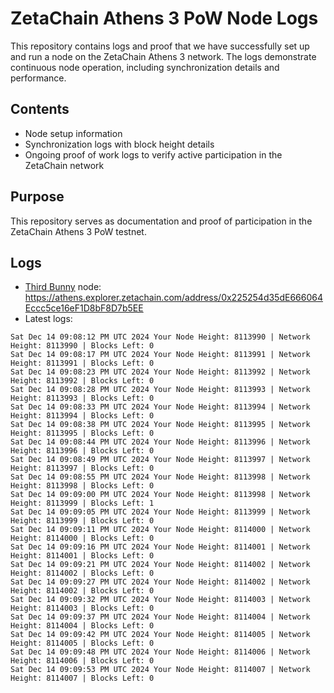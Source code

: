 # ZetaChain Athens 3 PoW Node Logs
This repository contains logs and proof that we have successfully set up and run a node on the ZetaChain Athens 3 network. The logs demonstrate continuous node operation, including synchronization details and performance.

## Contents
- Node setup information
- Synchronization logs with block height details
- Ongoing proof of work logs to verify active participation in the ZetaChain network

## Purpose
This repository serves as documentation and proof of participation in the ZetaChain Athens 3 PoW testnet.

## Logs

- [Third Bunny](https://thirdbunny.xyz/) node: https://athens.explorer.zetachain.com/address/0x225254d35dE666064Eccc5ce16eF1D8bF8D7b5EE
- Latest logs:
```
Sat Dec 14 09:08:12 PM UTC 2024 Your Node Height: 8113990 | Network Height: 8113990 | Blocks Left: 0
Sat Dec 14 09:08:17 PM UTC 2024 Your Node Height: 8113991 | Network Height: 8113991 | Blocks Left: 0
Sat Dec 14 09:08:23 PM UTC 2024 Your Node Height: 8113992 | Network Height: 8113992 | Blocks Left: 0
Sat Dec 14 09:08:28 PM UTC 2024 Your Node Height: 8113993 | Network Height: 8113993 | Blocks Left: 0
Sat Dec 14 09:08:33 PM UTC 2024 Your Node Height: 8113994 | Network Height: 8113994 | Blocks Left: 0
Sat Dec 14 09:08:38 PM UTC 2024 Your Node Height: 8113995 | Network Height: 8113995 | Blocks Left: 0
Sat Dec 14 09:08:44 PM UTC 2024 Your Node Height: 8113996 | Network Height: 8113996 | Blocks Left: 0
Sat Dec 14 09:08:49 PM UTC 2024 Your Node Height: 8113997 | Network Height: 8113997 | Blocks Left: 0
Sat Dec 14 09:08:55 PM UTC 2024 Your Node Height: 8113998 | Network Height: 8113998 | Blocks Left: 0
Sat Dec 14 09:09:00 PM UTC 2024 Your Node Height: 8113998 | Network Height: 8113999 | Blocks Left: 1
Sat Dec 14 09:09:05 PM UTC 2024 Your Node Height: 8113999 | Network Height: 8113999 | Blocks Left: 0
Sat Dec 14 09:09:11 PM UTC 2024 Your Node Height: 8114000 | Network Height: 8114000 | Blocks Left: 0
Sat Dec 14 09:09:16 PM UTC 2024 Your Node Height: 8114001 | Network Height: 8114001 | Blocks Left: 0
Sat Dec 14 09:09:21 PM UTC 2024 Your Node Height: 8114002 | Network Height: 8114002 | Blocks Left: 0
Sat Dec 14 09:09:27 PM UTC 2024 Your Node Height: 8114002 | Network Height: 8114002 | Blocks Left: 0
Sat Dec 14 09:09:32 PM UTC 2024 Your Node Height: 8114003 | Network Height: 8114003 | Blocks Left: 0
Sat Dec 14 09:09:37 PM UTC 2024 Your Node Height: 8114004 | Network Height: 8114004 | Blocks Left: 0
Sat Dec 14 09:09:42 PM UTC 2024 Your Node Height: 8114005 | Network Height: 8114005 | Blocks Left: 0
Sat Dec 14 09:09:48 PM UTC 2024 Your Node Height: 8114006 | Network Height: 8114006 | Blocks Left: 0
Sat Dec 14 09:09:53 PM UTC 2024 Your Node Height: 8114007 | Network Height: 8114007 | Blocks Left: 0
```
